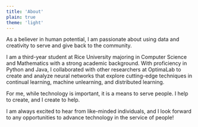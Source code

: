 ```yaml
---
title: 'About'
plain: true
theme: 'light'
---
```

As a believer in human potential, I am passionate about using data and creativity to serve and give back to the community. 

I am a third-year student at Rice University majoring in Computer Science and Mathematics with a strong academic background. With proficiency in Python and Java, I collaborated with other researchers at OptimaLab to create and analyze neural networks that explore cutting-edge techniques in continual learning, machine unlearning, and distributed learning. 

For me, while technology is important, it is a means to serve people. I help to create, and I create to help. 

I am always excited to hear from like-minded individuals, and I look forward to any opportunities to advance technology in the service of people!
